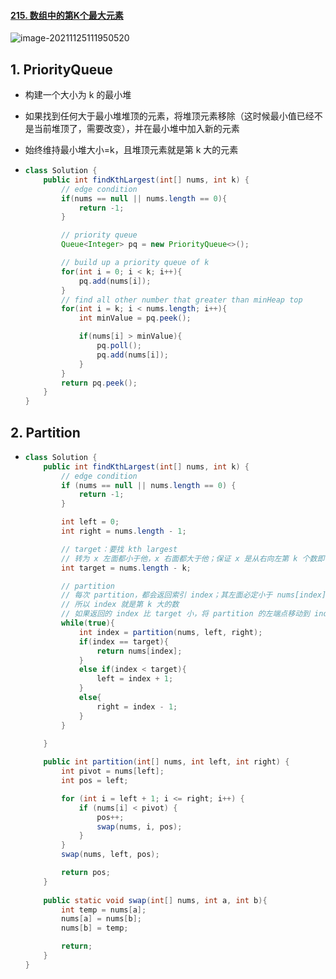#### [215. 数组中的第K个最大元素](https://leetcode-cn.com/problems/kth-largest-element-in-an-array/)

![image-20211125111950520](https://raw.githubusercontent.com/TWDH/Leetcode-From-Zero/pictures/img/image-20211125111950520.png)

## 1. PriorityQueue

- 构建一个大小为 k 的最小堆

- 如果找到任何大于最小堆堆顶的元素，将堆顶元素移除（这时候最小值已经不是当前堆顶了，需要改变），并在最小堆中加入新的元素

- 始终维持最小堆大小=k，且堆顶元素就是第 k 大的元素

- ```java
  class Solution {
      public int findKthLargest(int[] nums, int k) {
          // edge condition
          if(nums == null || nums.length == 0){
              return -1;
          }
  
          // priority queue
          Queue<Integer> pq = new PriorityQueue<>();
  
          // build up a priority queue of k
          for(int i = 0; i < k; i++){
              pq.add(nums[i]);
          }
          // find all other number that greater than minHeap top
          for(int i = k; i < nums.length; i++){
              int minValue = pq.peek();
  
              if(nums[i] > minValue){
                  pq.poll();
                  pq.add(nums[i]);
              }
          }
          return pq.peek();
      }
  }
  ```


## 2. Partition

- ```java
  class Solution {
      public int findKthLargest(int[] nums, int k) {
          // edge condition
          if (nums == null || nums.length == 0) {
              return -1;
          }
  
          int left = 0;
          int right = nums.length - 1;
  
          // target：要找 kth largest
          // 转为 x 左面都小于他，x 右面都大于他；保证 x 是从右向左第 k 个数即可
          int target = nums.length - k;
  
          // partition
          // 每次 partition，都会返回索引 index；其左面必定小于 nums[index], 右面必定大于 nums[index]
          // 所以 index 就是第 k 大的数
          // 如果返回的 index 比 target 小，将 partition 的左端点移动到 index + 1 （只考虑右侧的 partition 了）
          while(true){
              int index = partition(nums, left, right);
              if(index == target){
                  return nums[index];
              }
              else if(index < target){
                  left = index + 1;
              }
              else{
                  right = index - 1;
              }
          }
  
      }
  	
      public int partition(int[] nums, int left, int right) {
          int pivot = nums[left];
          int pos = left;
  
          for (int i = left + 1; i <= right; i++) {
              if (nums[i] < pivot) {
                  pos++;
                  swap(nums, i, pos);
              }
          }
          swap(nums, left, pos);
  
          return pos;
      }
  	
      public static void swap(int[] nums, int a, int b){
          int temp = nums[a];
          nums[a] = nums[b];
          nums[b] = temp;
  
          return;
      }
  }
  ```




